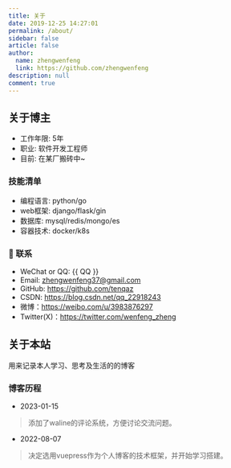 ```yaml
---
title: 关于
date: 2019-12-25 14:27:01
permalink: /about/
sidebar: false
article: false
author: 
  name: zhengwenfeng
  link: https://github.com/zhengwenfeng
description: null
comment: true
---
```


## 关于博主

* 工作年限: 5年
* 职业: 软件开发工程师
* 目前: 在某厂搬砖中~

<!-- ### 技能
* 精通 Python，golang等编程语言
* 熟悉 k8s、redis、kafka等中间件 -->

### 技能清单

* 编程语言: python/go
* web框架: django/flask/gin
* 数据库: mysql/redis/mongo/es
* 容器技术: docker/k8s

### :email: 联系

- WeChat or QQ: <a :href="qqUrl" class='qq'>{{ QQ }}</a>
- Email:  <a href="mailto:zhengwenfeng37@gmail.com">zhengwenfeng37@gmail.com</a>
- GitHub: <https://github.com/tenqaz>
- CSDN: <https://blog.csdn.net/qq_22918243>
- 微博：<https://weibo.com/u/3983876297>
- Twitter(X)：<https://twitter.com/wenfeng_zheng>

## 关于本站

用来记录本人学习、思考及生活的的博客

### 博客历程

* 2023-01-15

> 添加了waline的评论系统，方便讨论交流问题。

* 2022-08-07

> 决定选用vuepress作为个人博客的技术框架，并开始学习搭建。





<script>
  export default {
    data(){
      return {
        QQ: '326695231',
        qqUrl: `tencent://message/?uin=${this.QQ}&Site=&Menu=yes`
      }
    },
    mounted(){
      const flag =  navigator.userAgent.match(/(phone|pad|pod|iPhone|iPod|ios|iPad|Android|Mobile|BlackBerry|IEMobile|MQQBrowser|JUC|Fennec|wOSBrowser|BrowserNG|WebOS|Symbian|Windows Phone)/i);
      if(flag){
        this.qqUrl = `mqqwpa://im/chat?chat_type=wpa&uin=${this.QQ}&version=1&src_type=web&web_src=oicqzone.com`
      }
    }
  }
</script>
